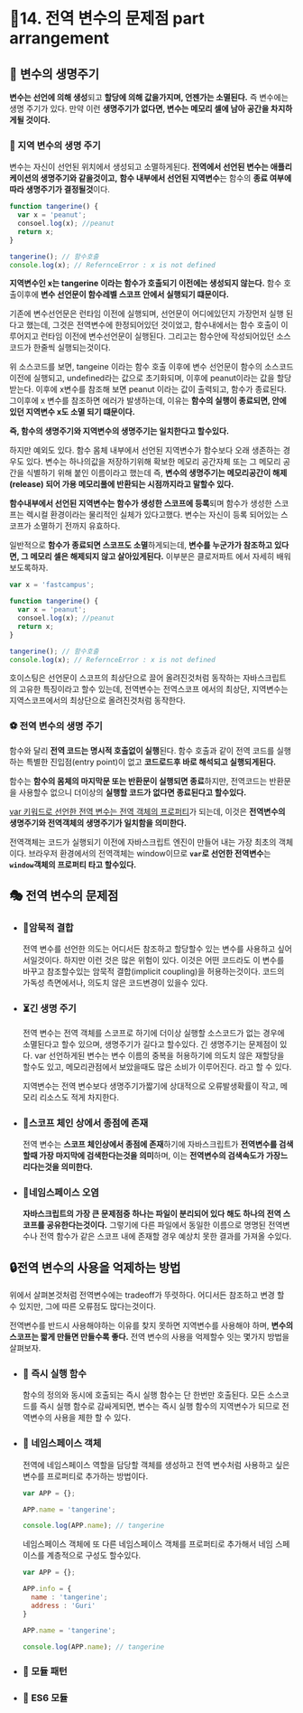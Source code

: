 # 🎈14. 전역 변수의 문제점 part arrangement

## 🔎 변수의 생명주기

**변수는 선언에 의해 생성**되고 **할당에 의해 값을가지며, 언젠가는 소멸된다.**
즉 변수에는 생명 주기가 있다. 만약 이런 **생명주기가 없다면, 변수는 메모리 셀에 남아 공간을 차지하게될 것이다.**

### 🏀 지역 변수의 생명 주기

변수는 자신이 선언된 위치에서 생성되고 소멸하게된다.
**전역에서 선언된 변수는 애플리케이션의 생명주기와 같을것이고,**
**함수 내부에서 선언된 지역변수**는 함수의 **종료 여부에따라 생명주기가 결정될것**이다.

```javascript
function tangerine() {
  var x = 'peanut';
  consoel.log(x); //peanut
  return x;
}

tangerine(); // 함수호출
console.log(x); // RefernceError : x is not defined
```

**지역변수인 x는 tangerine 이라는 함수가 호출되기 이전에는 생성되지 않는다.**
함수 호출이후에 **변수 선언문이 함수레벨 스코프 안에서 실행되기 떄문이다.**

기존에 변수선언문은 런타임 이전에 실행되며, 선언문이 어디에있던지 가장먼저 실행 된다고 했는데,
그것은 전역변수에 한정되어있던 것이었고, 함수내에서는 함수 호출이 이루어지고 런타임 이전에 변수선언문이 실행된다. 그리고는 함수안에 작성되어있던 소스코드가 한줄씩 실행되는것이다.

위 소스코드를 보면, tangeine 이라는 함수 호출 이후에 변수 선언문이 함수의 소스코드 이전에 실행되고, undefined라는 값으로 초기화되며, 이후에 peanut이라는 값을 할당받는다. 이후에 x변수를 참조해 보면 peanut 이라는 값이 출력되고, 함수가 종료된다. 그이후에 x 변수를 참조하면 에러가 발생하는데, 이유는 **함수의 실행이 종료되면, 안에있던 지역변수 x도 소멸 되기 떄문이다.**

**즉, 함수의 생명주기와 지역변수의 생명주기는 일치한다고 할수있다.**

하지만 예외도 있다. 함수 몸체 내부에서 선언된 지역변수가 함수보다 오래 생존하는 경우도 있다.
변수는 하나의값을 저장하기위해 확보한 메모리 공간자체 또는 그 메모리 공간을 식별하기 위해 붙인 이름이라고 했는데 즉, **변수의 생명주기는 메모리공간이 해제(release) 되어 가용 메모리풀에 반환되는 시점까지라고 말할수 있다.**

**함수내부에서 선언된 지역변수는 함수가 생성한 스코프에 등록**되며 함수가 생성한 스코프는 렉시컬 환경이라는 물리적인 실체가 있다고했다. 변수는 자신이 등록 되어있는 스코프가 소멸하기 전까지 유효하다.

일반적으로 **함수가 종료되면 스코프도 소멸**하게되는데, **변수를 누군가가 참조하고 있다면, 그 메모리 셀은 해제되지 않고 살아있게된다.**
이부분은 클로저파트 에서 자세히 배워 보도록하자.

```javascript
var x = 'fastcampus';

function tangerine() {
  var x = 'peanut';
  consoel.log(x); //peanut
  return x;
}

tangerine(); // 함수호출
console.log(x); // RefernceError : x is not defined
```

호이스팅은 선언문이 스코프의 최상단으로 끌어 올려진것처럼 동작하는 자바스크립트의 고유한 특징이라고 할수 있는데, 전역변수는 전역스코프 에서의 최상단, 지역변수는 지역스코프에서의 최상단으로 올려진것처럼 동작한다.

### ⚽ 전역 변수의 생명 주기

함수와 달리 **전역 코드는 명시적 호출없이 실행**된다. 함수 호출과 같이 전역 코드를 실행하는 특별한 진입점(entry point)이 없고 **코드로드후 바로 해석되고 실행되게된다.**

함수는 **함수의 몸체의 마지막문 또는 반환문이 실행되면 종료**하지만, 전역코드는 반환문을 사용할수 없으니 더이상의 **실행할 코드가 없다면 종료된다고 할수있다.**

<u>var 키워드로 선언한 전역 변수는 전역 객체의 프로퍼티</u>가 되는데, 이것은 **전역변수의 생명주기와 전역객체의 생명주기가 일치함을 의미한다.**

전역객체는 코드가 실행되기 이전에 자바스크립트 엔진이 만들어 내는 가장 최초의 객체이다.
브라우저 환경에서의 전역객체는 window이므로 **`var`로 선언한 전역변수**는 **`window`객체의 프로퍼티 타고 할수있다.**

## 🎭 전역 변수의 문제점

- ### 🧬암묵적 결합

  전역 변수를 선언한 의도는 어디서든 참조하고 할당할수 있는 변수를 사용하고 싶어서일것이다.
  하지만 이런 것은 많은 위험이 있다. 이것은 어떤 코드라도 이 변수를 바꾸고 참조할수있는 암묵적 결합(implicit coupling)을 허용하는것이다. 코드의 가독성 측면에서나, 의도치 않은 코드변경이 있을수 있다.

- ### ⏳긴 생명 주기

  전역 변수는 전역 객체를 스코프로 하기에 더이상 실행할 소스코드가 없는 경우에 소멸된다고 할수 있으며, 생명주기가 길다고 할수있다.
  긴 생명주기는 문제점이 있다. var 선언하게된 변수는 변수 이름의 중복을 허용하기에 의도치 않은 재할당을 할수도 있고, 메모리관점에서 보았을때도 많은 소비가 이루어진다. 라고 할 수 있다.

  지역변수는 전역 변수보다 생명주기가짧기에 상대적으로 오류발생확률이 작고, 메모리 리소스도 적게 차지한다.

- ### 📮스코프 체인 상에서 종점에 존재

  전역 변수는 **스코프 체인상에서 종점에 존재**하기에 자바스크립트가 **전역변수를 검색할때 가장 마지막에 검색한다는것을 의미**하며, 이는 **전역변수의 검색속도가 가장느리다는것을 의미한다.**

- ### 📜네임스페이스 오염
  **자바스크립트의 가장 큰 문제점중 하나는 파일이 분리되어 있다 해도 하나의 전역 스코프를 공유한다는것이다.** 그렇기에 다른 파일에서 동일한 이름으로 명명된 전역변수나 전역 함수가 같은 스코프 내에 존재할 경우 예상치 못한 결과를 가져올 수있다.

## 🔒전역 변수의 사용을 억제하는 방법

위에서 살펴본것처럼 전역변수에는 tradeoff가 뚜렷하다.
어디서든 참조하고 변경 할 수 있지만, 그에 따른 오류점도 많다는것이다.

전역변수를 반드시 사용해야하는 이유를 찾지 못하면 지역변수를 사용해야 하며, **변수의 스코프는 짧게 만들면 만들수록 좋다.** 전역 변수의 사용을 억제할수 잇는 몇가지 방법을 살펴보자.

- ### 🥏 즉시 실행 함수

  함수의 정의와 동시에 호출되는 즉시 실행 함수는 단 한번만 호출된다.
  모든 소스코드를 즉시 실행 함수로 감싸게되면, 변수는 즉시 실행 함수의 지역변수가 되므로 전역변수의 사용을 제한 할 수 있다.

- ### 🛒 네임스페이스 객체

  전역에 네임스페이스 역할을 담당할 객체를 생성하고 전역 변수처럼 사용하고 싶은 변수를 프로퍼티로 추가하는 방법이다.

  ```javascript
  var APP = {};

  APP.name = 'tangerine';

  console.log(APP.name); // tangerine
  ```

  네임스페이스 객체에 또 다른 네임스페이스 객체를 프로퍼티로 추가해서 네임 스페이스를 계층적으로 구성도 할수있다.

  ```javascript
  var APP = {};

  APP.info = {
    name : 'tangerine';
    address : 'Guri'
  }

  APP.name = 'tangerine';

  console.log(APP.name); // tangerine
  ```

- ### 🔐 모듈 패턴

- ### 📌 ES6 모듈
